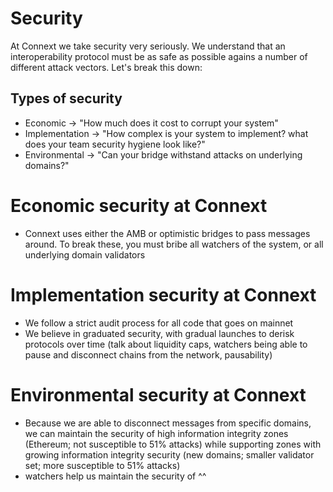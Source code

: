 # Security

At Connext we take security very seriously. We understand that an interoperability protocol must be as safe as possible agains a number of different attack vectors. Let's break this down:

## Types of security
- Economic -> "How much does it cost to corrupt your system"
- Implementation -> "How complex is your system to implement? what does your team security hygiene look like?"
- Environmental -> "Can your bridge withstand attacks on underlying domains?"

# Economic security at Connext
- Connext uses either the AMB or optimistic bridges to pass messages around. To break these, you must bribe all watchers of the system, or all underlying domain validators

# Implementation security at Connext
- We follow a strict audit process for all code that goes on mainnet
- We believe in graduated security, with gradual launches to derisk protocols over time (talk about liquidity caps, watchers being able to pause and disconnect chains from the network, pausability)

# Environmental security at Connext
- Because we are able to disconnect messages from specific domains, we can maintain the security of high information integrity zones (Ethereum; not susceptible to 51% attacks) while supporting zones with growing information integrity security (new domains; smaller validator set; more susceptible to 51% attacks)
- watchers help us maintain the security of ^^
